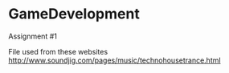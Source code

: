 # GameDevelopment

Assignment #1








File used from these websites
http://www.soundjig.com/pages/music/technohousetrance.html
